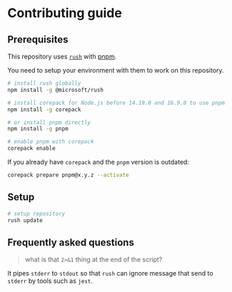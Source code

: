 # Contributing guide

## Prerequisites

This repository uses [`rush`](https://rushjs.io/) with [pnpm](https://pnpm.io/).

You need to setup your environment with them to work on this repository.

```sh
# install rush globally
npm install -g @microsoft/rush

# install corepack for Node.js before 14.19.0 and 16.9.0 to use pnpm
npm install -g corepack

# or install pnpm directly
npm install -g pnpm

# enable pnpm with corepack
corepack enable
```

If you already have `corepack` and the `pnpm` version is outdated:

```sh
corepack prepare pnpm@x.y.z --activate
```

## Setup

```sh
# setup repository
rush update
```

## Frequently asked questions

> what is that `2>&1` thing at the end of the script?

It pipes `stderr` to `stdout` so that `rush` can ignore message that send to `stderr` by tools such as `jest`.
